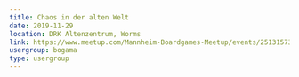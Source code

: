 ```yaml
---
title: Chaos in der alten Welt
date: 2019-11-29
location: DRK Altenzentrum, Worms
link: https://www.meetup.com/Mannheim-Boardgames-Meetup/events/251315739/
usergroup: bogama
type: usergroup
---
```

